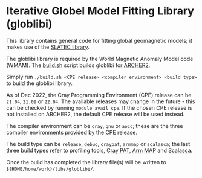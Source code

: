 Iterative Globel Model Fitting Library (globlibi)
=================================================

This library contains general code for fitting global geomagnetic models;
it makes use of the [SLATEC library](../slatec/README.md).

The globlibi library is required by the World Magnetic Anomaly Model code (WMAM).
The [build.sh](build.sh) script builds globlibi for [ARCHER2](https://www.archer2.ac.uk/).

Simply run `./build.sh <CPE release> <compiler environment> <build type>` to build the globlibi library.

As of Dec 2022, the Cray Programming Environment (CPE) release can be `21.04`, `21.09` or `22.04`.
The available releases may change in the future - this can be checked by running `module avail cpe`.
If the chosen CPE release is not installed on ARCHER2, the default CPE release will be used instead.

The compiler environment can be `cray`, `gnu` or `aocc`; these are the three compiler
environments provided by the CPE release.

The build type can be `release`, `debug`, `craypat`, `armmap` or `scalasca`; the last three
build types refer to profiling tools, [Cray PAT](https://docs.archer2.ac.uk/user-guide/profile/#craypat), [Arm MAP](https://docs.archer2.ac.uk/data-tools/arm-forge/) and [Scalasca](https://www.archer2.ac.uk/training/courses/220509-scalasca/).

Once the build has completed the library file(s) will be written to
`${HOME/home/work}/libs/globlibi/`.
